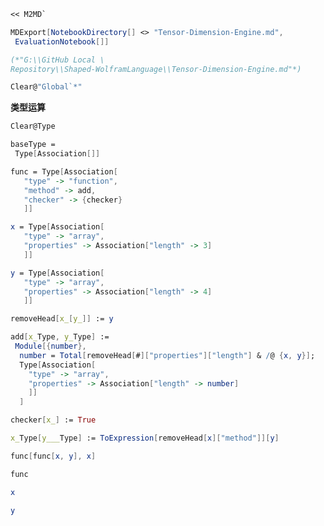 ```mathematica
<< M2MD`
```

```mathematica
MDExport[NotebookDirectory[] <> "Tensor-Dimension-Engine.md", 
 EvaluationNotebook[]]

(*"G:\\GitHub Local \
Repository\\Shaped-WolframLanguage\\Tensor-Dimension-Engine.md"*)
```

```mathematica
Clear@"Global`*"
```

**类型运算**

```mathematica
Clear@Type
```

```mathematica
baseType =
 Type[Association[]]
```

```mathematica
func = Type[Association[
   "type" -> "function",
   "method" -> add,
   "checker" -> {checker}
   ]]
```

```mathematica
x = Type[Association[
   "type" -> "array",
   "properties" -> Association["length" -> 3]
   ]]
```

```mathematica
y = Type[Association[
   "type" -> "array",
   "properties" -> Association["length" -> 4]
   ]]
```

```mathematica
removeHead[x_[y_]] := y
```

```mathematica
add[x_Type, y_Type] :=
 Module[{number}, 
  number = Total[removeHead[#]["properties"]["length"] & /@ {x, y}];
  Type[Association[
    "type" -> "array",
    "properties" -> Association["length" -> number]
    ]]
  ]
```

```mathematica
checker[x_] := True
```

```mathematica
x_Type[y___Type] := ToExpression[removeHead[x]["method"]][y]
```

```mathematica
func[func[x, y], x]
```

```mathematica
func
```

```mathematica
x
```

```mathematica
y
```